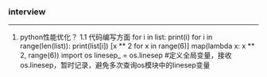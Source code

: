 ### interview
---
1. python性能优化？
	1.1 代码编写方面
	for i in list: print(i)   for i in range(len(list)): print(list[i])
	[x ** 2 for x in range(6)]    map(lambda x: x ** 2, range(6))
	import os  linesep_ = os.linesep #定义全局变量，接收os.linesep，暂时记录，避免多次查询os模块中的linesep变量
